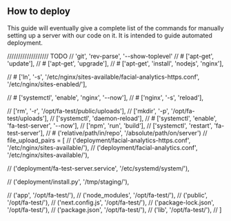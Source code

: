 ## How to deploy
This guide will eventually give a complete list of the commands for manually setting up a server with our code on it. It is intended to guide automated deployment.

/////////////////// TODO
// 'git', 'rev-parse', '--show-toplevel'
// # ['apt-get', 'update'],
// # ['apt-get', 'upgrade'],
// # ['apt-get', 'install', 'nodejs', 'nginx'],

// # ['ln', '-s', '/etc/nginx/sites-available/facial-analytics-https.conf', '/etc/nginx/sites-enabled/'],

// # ['systemctl', 'enable', 'nginx', '--now'],
// # ['nginx', '-s', 'reload'],

// ['rm', '-r', '/opt/fa-test/public/uploads'],
// ['mkdir', '-p', '/opt/fa-test/uploads'],
// ['systemctl', 'daemon-reload'],
// # ['systemctl', 'enable', 'fa-test-server', '--now'],
// ['npm', 'run', 'build'],
// ['systemctl', 'restart', 'fa-test-server'],
// # ('relative/path/in/repo', '/absolute/path/on/server')
// file_upload_pairs = [
// 	('deployment/facial-analytics-https.conf', '/etc/nginx/sites-available/'),
// 	('deployment/facial-analytics.conf', '/etc/nginx/sites-available/'),

// 	('deployment/fa-test-server.service', '/etc/systemd/system/'),
	
// 	('deployment/install.py', '/tmp/staging/'),

// 	('app', '/opt/fa-test/'),
// 	('node_modules', '/opt/fa-test/'),
// 	('public', '/opt/fa-test/'),
// 	('next.config.js', '/opt/fa-test/'),
// 	('package-lock.json', '/opt/fa-test/'),
// 	('package.json', '/opt/fa-test/'),
// 	('lib', '/opt/fa-test/'),
// ]
